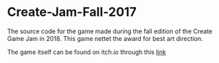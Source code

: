 # Create-Jam-Fall-2017
The source code for the game made during the fall edition of the Create Game Jam in 2018. This game nettet the award for best art direction.

The game itself can be found on itch.io through this [link](https://mouselock-studio.itch.io/the-world-is-grey)

